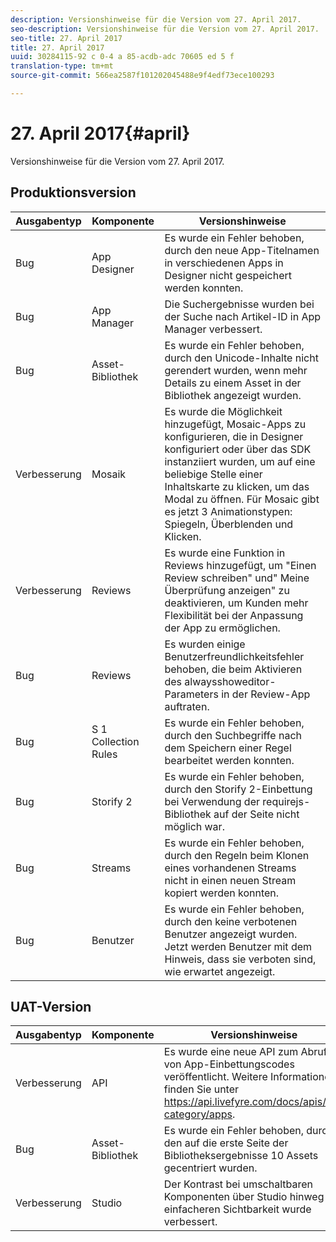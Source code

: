```yaml
---
description: Versionshinweise für die Version vom 27. April 2017.
seo-description: Versionshinweise für die Version vom 27. April 2017.
seo-title: 27. April 2017
title: 27. April 2017
uuid: 30284115-92 c 0-4 a 85-acdb-adc 70605 ed 5 f
translation-type: tm+mt
source-git-commit: 566ea2587f101202045488e9f4edf73ece100293

---
```



# 27. April 2017{#april}

Versionshinweise für die Version vom 27. April 2017.

## Produktionsversion

| **Ausgabentyp** | **Komponente** | **Versionshinweise** |
|---|---|---|
| Bug | App Designer | Es wurde ein Fehler behoben, durch den neue App-Titelnamen in verschiedenen Apps in Designer nicht gespeichert werden konnten. |
| Bug | App Manager | Die Suchergebnisse wurden bei der Suche nach Artikel-ID in App Manager verbessert. |
| Bug | Asset-Bibliothek | Es wurde ein Fehler behoben, durch den Unicode-Inhalte nicht gerendert wurden, wenn mehr Details zu einem Asset in der Bibliothek angezeigt wurden. |
| Verbesserung | Mosaik | Es wurde die Möglichkeit hinzugefügt, Mosaic-Apps zu konfigurieren, die in Designer konfiguriert oder über das SDK instanziiert wurden, um auf eine beliebige Stelle einer Inhaltskarte zu klicken, um das Modal zu öffnen. Für Mosaic gibt es jetzt 3 Animationstypen: Spiegeln, Überblenden und Klicken. |
| Verbesserung | Reviews | Es wurde eine Funktion in Reviews hinzugefügt, um "Einen Review schreiben" und" Meine Überprüfung anzeigen" zu deaktivieren, um Kunden mehr Flexibilität bei der Anpassung der App zu ermöglichen. |
| Bug | Reviews | Es wurden einige Benutzerfreundlichkeitsfehler behoben, die beim Aktivieren des alwaysshoweditor-Parameters in der Review-App auftraten. |
| Bug | S 1 Collection Rules | Es wurde ein Fehler behoben, durch den Suchbegriffe nach dem Speichern einer Regel bearbeitet werden konnten. |
| Bug | Storify 2 | Es wurde ein Fehler behoben, durch den Storify 2-Einbettung bei Verwendung der requirejs-Bibliothek auf der Seite nicht möglich war. |
| Bug | Streams | Es wurde ein Fehler behoben, durch den Regeln beim Klonen eines vorhandenen Streams nicht in einen neuen Stream kopiert werden konnten. |
| Bug | Benutzer | Es wurde ein Fehler behoben, durch den keine verbotenen Benutzer angezeigt wurden. Jetzt werden Benutzer mit dem Hinweis, dass sie verboten sind, wie erwartet angezeigt. |

## UAT-Version

| **Ausgabentyp** | **Komponente** | **Versionshinweise** |
|---|---|---|
| Verbesserung | API | Es wurde eine neue API zum Abrufen von App-Einbettungscodes veröffentlicht. Weitere Informationen finden Sie unter https://api.livefyre.com/docs/apis/by-category/apps. |
| Bug | Asset-Bibliothek | Es wurde ein Fehler behoben, durch den auf die erste Seite der Bibliotheksergebnisse 10 Assets gecentriert wurden. |
| Verbesserung | Studio | Der Kontrast bei umschaltbaren Komponenten über Studio hinweg zur einfacheren Sichtbarkeit wurde verbessert. |


